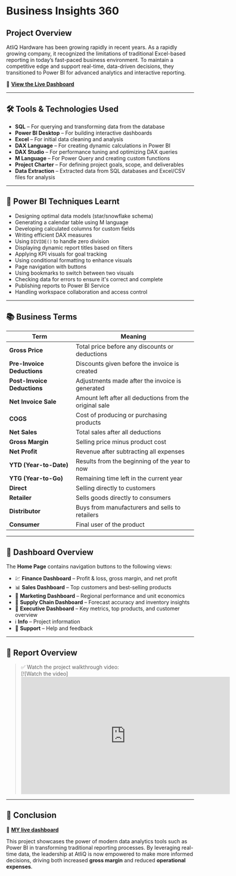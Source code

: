 # Business Insights 360 
## Project Overview

AtliQ Hardware has been growing rapidly in recent years. As a rapidly growing company, it recognized the limitations of traditional Excel-based reporting in today’s fast-paced business environment. To maintain a competitive edge and support real-time, data-driven decisions, they transitioned to Power BI for advanced analytics and interactive reporting.

🔗 [**View the Live Dashboard**](https://app.powerbi.com/view?r=eyJrIjoiZDkzZTYwYjUtMzliZC00MzljLThiYzYtZmI4MjY1YjM4NWY5IiwidCI6ImM2ZTU0OWIzLTVmNDUtNDAzMi1hYWU5LWQ0MjQ0ZGM1YjJjNCJ9)

---

## 🛠️ Tools & Technologies Used

- **SQL** – For querying and transforming data from the database  
- **Power BI Desktop** – For building interactive dashboards  
- **Excel** – For initial data cleaning and analysis  
- **DAX Language** – For creating dynamic calculations in Power BI  
- **DAX Studio** – For performance tuning and optimizing DAX queries  
- **M Language** – For Power Query and creating custom functions  
- **Project Charter** – For defining project goals, scope, and deliverables  
- **Data Extraction** – Extracted data from SQL databases and Excel/CSV files for analysis  

---

## 📌 Power BI Techniques Learnt

- Designing optimal data models (star/snowflake schema)  
- Generating a calendar table using M language  
- Developing calculated columns for custom fields  
- Writing efficient DAX measures  
- Using `DIVIDE()` to handle zero division  
- Displaying dynamic report titles based on filters  
- Applying KPI visuals for goal tracking  
- Using conditional formatting to enhance visuals  
- Page navigation with buttons  
- Using bookmarks to switch between two visuals  
- Checking data for errors to ensure it's correct and complete  
- Publishing reports to Power BI Service  
- Handling workspace collaboration and access control  

---

## 📚 Business Terms 

| Term                   | Meaning                                                                 |
|------------------------|-------------------------------------------------------------------------|
| **Gross Price**        | Total price before any discounts or deductions                          |
| **Pre-Invoice Deductions** | Discounts given before the invoice is created                       |
| **Post-Invoice Deductions**| Adjustments made after the invoice is generated                    |
| **Net Invoice Sale**   | Amount left after all deductions from the original sale                 |
| **COGS**               | Cost of producing or purchasing products                                |
| **Net Sales**          | Total sales after all deductions                                        |
| **Gross Margin**       | Selling price minus product cost                                        |
| **Net Profit**         | Revenue after subtracting all expenses                                  |
| **YTD (Year-to-Date)** | Results from the beginning of the year to now                           |
| **YTG (Year-to-Go)**   | Remaining time left in the current year                                 |
| **Direct**             | Selling directly to customers                                           |
| **Retailer**           | Sells goods directly to consumers                                       |
| **Distributor**        | Buys from manufacturers and sells to retailers                          |
| **Consumer**           | Final user of the product                                               |

---

## 🧭 Dashboard Overview

The **Home Page** contains navigation buttons to the following views:

- 💹 **Finance Dashboard** – Profit & loss, gross margin, and net profit  
- 📊 **Sales Dashboard** – Top customers and best-selling products  
- 📢 **Marketing Dashboard** – Regional performance and unit economics  
- 🚛 **Supply Chain Dashboard** – Forecast accuracy and inventory insights  
- 🤵 **Executive Dashboard** – Key metrics, top products, and customer overview  
- ℹ️ **Info** – Project information  
- 💬 **Support** – Help and feedback  

---

## 🎥 Report Overview

> ✅ Watch the project walkthrough video:  
> [![Watch the video]<iframe width="560" height="315" src="https://www.youtube.com/embed/C19RIFBlSQM" frameborder="0" allow="accelerometer; autoplay; encrypted-media; gyroscope; picture-in-picture" allowfullscreen></iframe>

---

## 📝 Conclusion

🔗 [**MY live dashboard**](https://app.powerbi.com/view?r=eyJrIjoiZDkzZTYwYjUtMzliZC00MzljLThiYzYtZmI4MjY1YjM4NWY5IiwidCI6ImM2ZTU0OWIzLTVmNDUtNDAzMi1hYWU5LWQ0MjQ0ZGM1YjJjNCJ9)

This project showcases the power of modern data analytics tools such as Power BI in transforming traditional reporting processes. By leveraging real-time data, the leadership at AtliQ is now empowered to make more informed decisions, driving both increased **gross margin** and reduced **operational expenses**.
